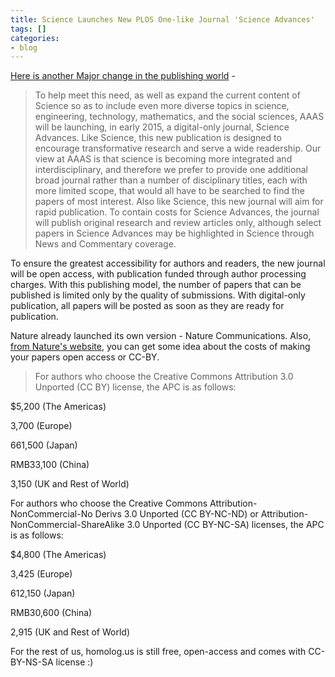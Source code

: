 ```yaml
---
title: Science Launches New PLOS One-like Journal 'Science Advances'
tags: []
categories:
- blog
---
```

[Here is another Major change in the publishing
world](http://www.sciencemag.org/content/343/6172/709.full) \-
<!--more-->

> To help meet this need, as well as expand the current content of Science so
as to include even more diverse topics in science, engineering, technology,
mathematics, and the social sciences, AAAS will be launching, in early 2015, a
digital-only journal, Science Advances. Like Science, this new publication is
designed to encourage transformative research and serve a wide readership. Our
view at AAAS is that science is becoming more integrated and
interdisciplinary, and therefore we prefer to provide one additional broad
journal rather than a number of disciplinary titles, each with more limited
scope, that would all have to be searched to find the papers of most interest.
Also like Science, this new journal will aim for rapid publication. To contain
costs for Science Advances, the journal will publish original research and
review articles only, although select papers in Science Advances may be
highlighted in Science through News and Commentary coverage.

To ensure the greatest accessibility for authors and readers, the new journal
will be open access, with publication funded through author processing
charges. With this publishing model, the number of papers that can be
published is limited only by the quality of submissions. With digital-only
publication, all papers will be posted as soon as they are ready for
publication.

Nature already launched its own version - Nature Communications. Also, [from
Nature's website](http://www.nature.com/ncomms/open_access/index.html), you
can get some idea about the costs of making your papers open access or CC-BY.

> For authors who choose the Creative Commons Attribution 3.0 Unported (CC BY)
license, the APC is as follows:

$5,200 (The Americas)

3,700 (Europe)

661,500 (Japan)

RMB33,100 (China)

3,150 (UK and Rest of World)

For authors who choose the Creative Commons Attribution-NonCommercial-No
Derivs 3.0 Unported (CC BY-NC-ND) or Attribution-NonCommercial-ShareAlike 3.0
Unported (CC BY-NC-SA) licenses, the APC is as follows:

$4,800 (The Americas)

3,425 (Europe)

612,150 (Japan)

RMB30,600 (China)

2,915 (UK and Rest of World)

For the rest of us, homolog.us is still free, open-access and comes with CC-
BY-NS-SA license :)

